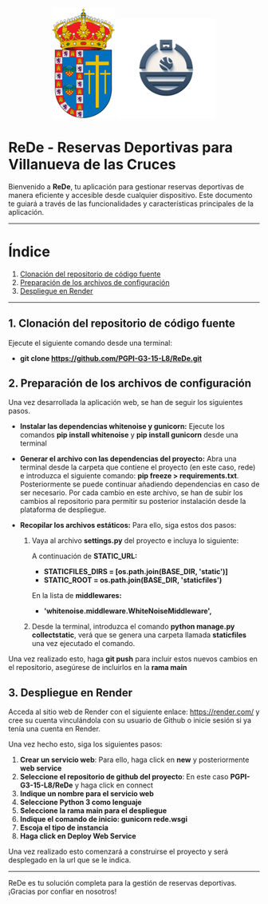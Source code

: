 <p align="center">
   <img src="images/escudo.png" alt="Escudo" width="125"/>
   <img src="images/logo.png" alt="Logo" width="200"/>
</p>

# ReDe - Reservas Deportivas para Villanueva de las Cruces

Bienvenido a **ReDe**, tu aplicación para gestionar reservas deportivas de manera eficiente y accesible desde cualquier dispositivo. Este documento te guiará a través de las funcionalidades y características principales de la aplicación.

---

# Índice

1. [Clonación del repositorio de código fuente](#1-clonación-del-repositorio-de-código-fuente)
2. [Preparación de los archivos de configuración](#2-preparación-de-los-archivos-de-configuración)
3. [Despliegue en Render](#3-despliegue-en-render)


---

## 1. Clonación del repositorio de código fuente

Ejecute el siguiente comando desde una terminal:
- **git clone https://github.com/PGPI-G3-15-L8/ReDe.git**

## 2. Preparación de los archivos de configuración

Una vez desarrollada la aplicación web, se han de seguir los siguientes pasos.
- **Instalar las dependencias whitenoise y gunicorn:** Ejecute los comandos **pip install whitenoise** y **pip install gunicorn** desde una terminal
- **Generar el archivo con las dependencias del proyecto:** Abra una terminal desde la carpeta que contiene el proyecto (en este caso, rede) e introduzca el siguiente comando:
**pip freeze > requirements.txt**.  
Posteriormente se puede continuar añadiendo dependencias en caso de ser necesario.
Por cada cambio en este archivo, se han de subir los cambios al repositorio para permitir su posterior instalación desde la plataforma de despliegue.

- **Recopilar los archivos estáticos:** Para ello, siga estos dos pasos:
   1) Vaya al archivo **settings.py** del proyecto e incluya lo siguiente:

      A continuación de **STATIC_URL:**
      - **STATICFILES_DIRS = [os.path.join(BASE_DIR, 'static')]**
      - **STATIC_ROOT = os.path.join(BASE_DIR, 'staticfiles')**
      
      En la lista de **middlewares:**
      - **'whitenoise.middleware.WhiteNoiseMiddleware',**
   
   2) Desde la terminal, introduzca el comando **python manage.py collectstatic**, verá que se genera una carpeta llamada **staticfiles** una vez ejecutado el comando.

Una vez realizado esto, haga **git push** para incluir estos nuevos cambios en el repositorio, asegúrese de incluirlos en la **rama main**

## 3. Despliegue en Render

Acceda al sitio web de Render con el siguiente enlace: https://render.com/ y cree su cuenta vinculándola con su usuario de Github o inicie sesión si ya tenía una cuenta en Render.

Una vez hecho esto, siga los siguientes pasos:

1) **Crear un servicio web**: Para ello, haga click en **new** y posteriormente **web service**
2) **Seleccione el repositorio de github del proyecto**: En este caso **PGPI-G3-15-L8/ReDe** y haga click en connect
3) **Indique un nombre para el servicio web**
4) **Seleccione Python 3 como lenguaje**
5) **Seleccione la rama main para el despliegue**
6) **Indique el comando de inicio: gunicorn rede.wsgi**
7) **Escoja el tipo de instancia**
8) **Haga click en Deploy Web Service**

Una vez realizado esto comenzará a construirse el proyecto y será desplegado en la url que se le indica.

---

ReDe es tu solución completa para la gestión de reservas deportivas. ¡Gracias por confiar en nosotros!